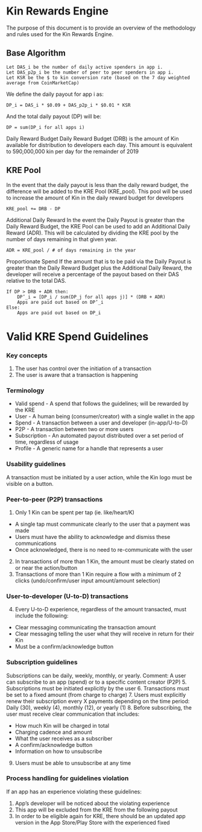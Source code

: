 # Kin Rewards Engine 

The purpose of this document is to provide an overview of the methodology and rules used for the Kin Rewards Engine.

## Base Algorithm
```
Let DAS_i be the number of daily active spenders in app i.
Let DAS_p2p_i be the number of peer to peer spenders in app i.
Let KSR be the $ to kin conversion rate (based on the 7 day weighted average from CoinMarketCap)
```
We define the daily payout for app i as:
```
DP_i = DAS_i * $0.09 + DAS_p2p_i * $0.01 * KSR
```
And the total daily payout (DP) will be:
```
DP = sum(DP_i for all apps i)
```
Daily Reward Budget
Daily Reward Budget (DRB) is the amount of Kin available for distribution to developers each day. This amount is equivalent to 590,000,000 kin per day for the remainder of 2019


## KRE Pool
In the event that the daily payout is less than the daily reward budget, the difference will be added to the KRE Pool (KRE_pool). This pool will be used to increase the amount of Kin in the daily reward budget for developers
```
KRE_pool += DRB - DP
```
Additional Daily Reward
In the event the Daily Payout is greater than the Daily Reward Budget, the KRE Pool can be used to add an Additional Daily Reward (ADR). This will be calculated by dividing the KRE pool by the number of days remaining in that given year. 
```
ADR = KRE_pool / # of days remaining in the year
```
Proportionate Spend 
If the amount that is to be paid via the Daily Payout is greater than the Daily Reward Budget plus the Additional Daily Reward, the developer will receive a percentage of the payout based on their DAS relative to the total DAS. 
```
If DP > DRB + ADR then:
	DP’_i = [DP_i / sum(DP_j for all apps j)] * (DRB + ADR)
	Apps are paid out based on DP’_i
Else:
	Apps are paid out based on DP_i
```
# Valid KRE Spend Guidelines
### Key concepts
1. The user has control over the initiation of a transaction
2. The user is aware that a transaction is happening
### Terminology
- Valid spend - A spend that follows the guidelines; will be rewarded by the KRE
- User - A human being (consumer/creator) with a single wallet in the app
- Spend - A transaction between a user and developer (in-app/U-to-D)
- P2P - A transaction between two or more users
- Subscription - An automated payout distributed over a set period of time, regardless of usage
- Profile - A generic name for a handle that represents a user
### Usability guidelines
A transaction must be initiated by a user action, while the Kin logo must be visible on a button.
### Peer-to-peer (P2P) transactions
1. Only 1 Kin can be spent per tap (ie. like/heart/K)
- A single tap must communicate clearly to the user that a payment was made
- Users must have the ability to acknowledge and dismiss these communications
- Once acknowledged, there is no need to re-communicate with the user
2. In transactions of more than 1 Kin, the amount must be clearly stated on or near the action/button
3. Transactions of more than 1 Kin require a flow with a minimum of 2 clicks (undo/confirm/user input
amount/amount selection)
### User-to-developer (U-to-D) transactions
4. Every U-to-D experience, regardless of the amount transacted, must include the following:
- Clear messaging communicating the transaction amount
- Clear messaging telling the user what they will receive in return for their Kin 
- Must be a confirm/acknowledge button
### Subscription guidelines
Subscriptions can be daily, weekly, monthly, or yearly.
Comment: A user can subscribe to an app (spend) or to a specific content creator (P2P)
5. Subscriptions must be initiated explicitly by the user
6. Transactions must be set to a fixed amount (from charge to charge)
7. Users must explicitly renew their subscription every X payments depending on the time period: Daily
(30), weekly (4), monthly (12), or yearly (1)
8. Before subscribing, the user must receive clear communication that includes:
- How much Kin will be charged in total
- Charging cadence and amount
- What the user receives as a subscriber
- A confirm/acknowledge button
- Information on how to unsubscribe
9. Users must be able to unsubscribe at any time
### Process handling for guidelines violation
If an app has an experience violating these guidelines:
1. App’s developer will be noticed about the violating experience
2. This app will be excluded from the KRE from the following payout
3. In order to be eligible again for KRE, there should be an updated app version in the App Store/Play
Store with the experienced fixed
